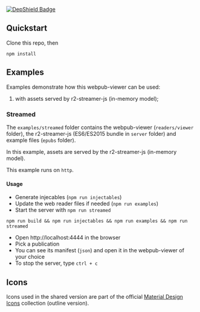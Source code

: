 [![DepShield Badge](https://depshield.sonatype.org/badges/d-i-t-a/R2D2BC/depshield.svg)](https://depshield.github.io)

## Quickstart

Clone this repo, then

```
npm install
```

## Examples

Examples demonstrate how this webpub-viewer can be used:

1. with assets served by r2-streamer-js (in-memory model);

### Streamed

The `examples/streamed` folder contains the webpub-viewer (`readers/viewer` folder), the r2-streamer-js (ES6/ES2015 bundle in `server` folder) and example files (`epubs` folder).

In this example, assets are served by the r2-streamer-js (in-memory model).

This example runs on `http`.

#### Usage

- Generate injecables (`npm run injectables`)
- Update the web reader files if needed (`npm run examples`)
- Start the server with `npm run streamed`
```
npm run build && npm run injectables && npm run examples && npm run streamed
```
- Open http://localhost:4444 in the browser
- Pick a publication
- You can see its manifest (`json`) and open it in the webpub-viewer of your choice
- To stop the server, type `ctrl + c`


## Icons

Icons used in the shared version are part of the official [Material Design Icons](https://material.io/tools/icons/?style=outline) collection (outline version).
